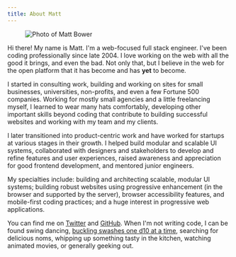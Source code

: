 ```yaml
---
title: About Matt
---
```


<figure class="about-photo">
    <img src="/img/matt-bower-photo.jpg" alt="Photo of Matt Bower" />
</figure>

Hi there! My name is Matt. I'm a web-focused full stack engineer. I've been coding professionally since late 2004. I love working on the web with all the good it brings, and even the bad. Not only that, but I believe in the web for the open platform that it has become and has **yet** to become.

I started in consulting work, building and working on sites for small businesses, universities, non-profits, and even a few Fortune 500 companies. Working for mostly small agencies and a little freelancing myself, I learned to wear many hats comfortably, developing other important skills beyond coding that contribute to building successful websites and working with my team and my clients.

I later transitioned into product-centric work and have worked for startups at various stages in their growth. I helped build modular and scalable UI systems, collaborated with designers and stakeholders to develop and refine features and user experiences, raised awareness and appreciation for good frontend development, and mentored junior engineers.

My specialties include: building and architecting scalable, modular UI systems; building robust websites using progressive enhancement (in the browser and supported by the server), browser accessibility features, and mobile-first coding practices; and a huge interest in progressive web applications.

You can find me on [Twitter](https://twitter.com/webbower) and [GitHub](https://github.com/webbower). When I'm not writing code, I can be found swing dancing, [buckling swashes one d10 at a time](http://7thsea.com), searching for delicious noms, whipping up something tasty in the kitchen, watching animated movies, or generally geeking out.
